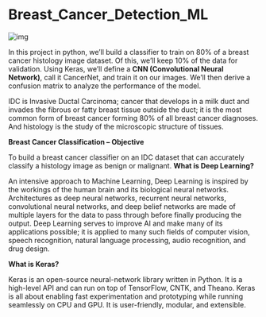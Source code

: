 # Breast_Cancer_Detection_ML

![img](https://github.com/0-0Dibakar/Breast_Cancer_Detection_ML/assets/106139442/e9262ec5-685d-4f65-8730-63de8c197245)

In this project in python, we’ll build a classifier to train on 80% of a breast cancer histology image dataset. Of this, we’ll keep 10% of the data for validation. Using Keras, we’ll define a **CNN (Convolutional Neural Network)**, call it CancerNet, and train it on our images. We’ll then derive a confusion matrix to analyze the performance of the model.

IDC is Invasive Ductal Carcinoma; cancer that develops in a milk duct and invades the fibrous or fatty breast tissue outside the duct; it is the most common form of breast cancer forming 80% of all breast cancer diagnoses. And histology is the study of the microscopic structure of tissues.

**Breast Cancer Classification – Objective**

To build a breast cancer classifier on an IDC dataset that can accurately classify a histology image as benign or malignant.
**What is Deep Learning?**

An intensive approach to Machine Learning, Deep Learning is inspired by the workings of the human brain and its biological neural networks. Architectures as deep neural networks, recurrent neural networks, convolutional neural networks, and deep belief networks are made of multiple layers for the data to pass through before finally producing the output. Deep Learning serves to improve AI and make many of its applications possible; it is applied to many such fields of computer vision, speech recognition, natural language processing, audio recognition, and drug design.

**What is Keras?**

Keras is an open-source neural-network library written in Python. It is a high-level API and can run on top of TensorFlow, CNTK, and Theano. Keras is all about enabling fast experimentation and prototyping while running seamlessly on CPU and GPU. It is user-friendly, modular, and extensible.
